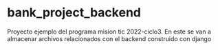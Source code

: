# bank_project_backend
Proyecto ejemplo del programa mision tic 2022-ciclo3. En este se van a almacenar archivos relacionados con el backend construido con django
